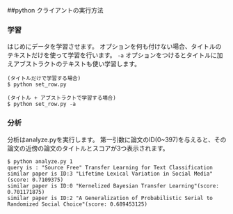 ##python クライアントの実行方法

### 学習

はじめにデータを学習させます。
オプションを何も付けない場合、タイトルのテキストだけを使って学習を行います。
`-a` オプションをつけるとタイトルに加えアブストラクトのテキストも使い学習します。

```
(タイトルだけで学習する場合)
$ python set_row.py

(タイトル + アブストラクトで学習する場合)
$ python set_row.py -a
```

### 分析

分析はanalyze.pyを実行します。
第一引数に論文のID(0~397)を与えると、その論文の近傍の論文のタイトルとスコアが3つ表示されます。

```
$ python analyze.py 1
query is : "Source Free" Transfer Learning for Text Classification
similar paper is ID:3 "Lifetime Lexical Variation in Social Media"(score: 0.7109375)
similar paper is ID:0 "Kernelized Bayesian Transfer Learning"(score: 0.701171875)
similar paper is ID:2 "A Generalization of Probabilistic Serial to Randomized Social Choice"(score: 0.689453125)
```
